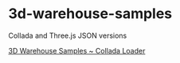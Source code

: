3d-warehouse-samples
====================

Collada and Three.js JSON versions

[3D Warehouse Samples ~ Collada Loader]( http://http://va3c.github.io/3d-warehouse-samples/load-collada/load-collada.html )
